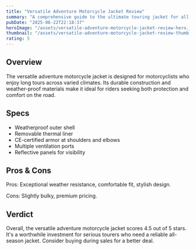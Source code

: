 ```yaml
---
title: "Versatile Adventure Motorcycle Jacket Review"
summary: "A comprehensive guide to the ultimate touring jacket for all seasons."
pubDate: "2025-06-22T22:18:37"
heroImage: "/assets/versatile-adventure-motorcycle-jacket-review-hero.jpg"
thumbnail: "/assets/versatile-adventure-motorcycle-jacket-review-thumb.jpg"
rating: 5
---
```


<h2>Overview</h2>
<p>The versatile adventure motorcycle jacket is designed for motorcyclists who enjoy long tours across varied climates. Its durable construction and weather-proof materials make it ideal for riders seeking both protection and comfort on the road.</p>
<h2>Specs</h2>
<ul>
  <li>Weatherproof outer shell</li>
  <li>Removable thermal liner</li>
  <li>CE-certified armor at shoulders and elbows</li>
  <li>Multiple ventilation ports</li>
  <li>Reflective panels for visibility</li>
</ul>
<h2>Pros & Cons</h2>
<p>Pros: Exceptional weather resistance, comfortable fit, stylish design.</p>
<p>Cons: Slightly bulky, premium pricing.</p>
<h2>Verdict</h2>
<p>Overall, the versatile adventure motorcycle jacket scores 4.5 out of 5 stars. It's a worthwhile investment for serious tourers who need a reliable all-season jacket. Consider buying during sales for a better deal.</p>